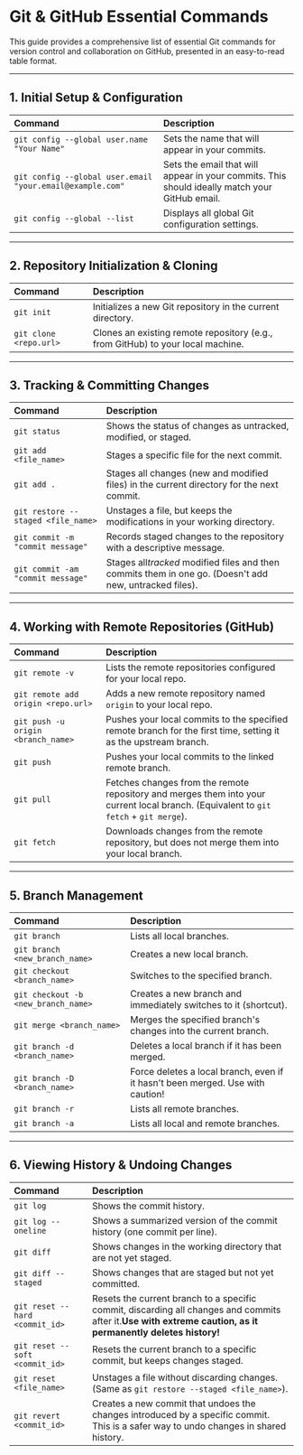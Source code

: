 
# Git & GitHub Essential Commands

This guide provides a comprehensive list of essential Git commands for version control and collaboration on GitHub, presented in an easy-to-read table format.

---

## 1. Initial Setup & Configuration

| Command                                                     | Description                                                                                   |
| :---------------------------------------------------------- | :-------------------------------------------------------------------------------------------- |
| `git config --global user.name "Your Name"`               | Sets the name that will appear in your commits.                                               |
| `git config --global user.email "your.email@example.com"` | Sets the email that will appear in your commits. This should ideally match your GitHub email. |
| `git config --global --list`                              | Displays all global Git configuration settings.                                               |

---

## 2. Repository Initialization & Cloning

| Command                  | Description                                                                     |
| :----------------------- | :------------------------------------------------------------------------------ |
| `git init`             | Initializes a new Git repository in the current directory.                      |
| `git clone <repo.url>` | Clones an existing remote repository (e.g., from GitHub) to your local machine. |

---

## 3. Tracking & Committing Changes

| Command                              | Description                                                                                               |
| :----------------------------------- | :-------------------------------------------------------------------------------------------------------- |
| `git status`                       | Shows the status of changes as untracked, modified, or staged.                                            |
| `git add <file_name>`              | Stages a specific file for the next commit.                                                               |
| `git add .`                        | Stages all changes (new and modified files) in the current directory for the next commit.                 |
| `git restore --staged <file_name>` | Unstages a file, but keeps the modifications in your working directory.                                   |
| `git commit -m "commit message"`   | Records staged changes to the repository with a descriptive message.                                      |
| `git commit -am "commit message"`  | Stages all*tracked* modified files and then commits them in one go. (Doesn't add new, untracked files). |

---

## 4. Working with Remote Repositories (GitHub)

| Command                              | Description                                                                                                                               |
| :----------------------------------- | :---------------------------------------------------------------------------------------------------------------------------------------- |
| `git remote -v`                    | Lists the remote repositories configured for your local repo.                                                                             |
| `git remote add origin <repo.url>` | Adds a new remote repository named `origin` to your local repo.                                                                         |
| `git push -u origin <branch_name>` | Pushes your local commits to the specified remote branch for the first time, setting it as the upstream branch.                           |
| `git push`                         | Pushes your local commits to the linked remote branch.                                                                                    |
| `git pull`                         | Fetches changes from the remote repository and merges them into your current local branch. (Equivalent to `git fetch` + `git merge`). |
| `git fetch`                        | Downloads changes from the remote repository, but does not merge them into your local branch.                                             |

---

## 5. Branch Management

| Command                               | Description                                                                    |
| :------------------------------------ | :----------------------------------------------------------------------------- |
| `git branch`                        | Lists all local branches.                                                      |
| `git branch <new_branch_name>`      | Creates a new local branch.                                                    |
| `git checkout <branch_name>`        | Switches to the specified branch.                                              |
| `git checkout -b <new_branch_name>` | Creates a new branch and immediately switches to it (shortcut).                |
| `git merge <branch_name>`           | Merges the specified branch's changes into the current branch.                 |
| `git branch -d <branch_name>`       | Deletes a local branch if it has been merged.                                  |
| `git branch -D <branch_name>`       | Force deletes a local branch, even if it hasn't been merged. Use with caution! |
| `git branch -r`                     | Lists all remote branches.                                                     |
| `git branch -a`                     | Lists all local and remote branches.                                           |

---

## 6. Viewing History & Undoing Changes

| Command                          | Description                                                                                                                                                        |
| :------------------------------- | :----------------------------------------------------------------------------------------------------------------------------------------------------------------- |
| `git log`                      | Shows the commit history.                                                                                                                                          |
| `git log --oneline`            | Shows a summarized version of the commit history (one commit per line).                                                                                            |
| `git diff`                     | Shows changes in the working directory that are not yet staged.                                                                                                    |
| `git diff --staged`            | Shows changes that are staged but not yet committed.                                                                                                               |
| `git reset --hard <commit_id>` | Resets the current branch to a specific commit, discarding all changes and commits after it.**Use with extreme caution, as it permanently deletes history!** |
| `git reset --soft <commit_id>` | Resets the current branch to a specific commit, but keeps changes staged.                                                                                          |
| `git reset <file_name>`        | Unstages a file without discarding changes. (Same as `git restore --staged <file_name>`).                                                                        |
| `git revert <commit_id>`       | Creates a new commit that undoes the changes introduced by a specific commit. This is a safer way to undo changes in shared history.                               |
